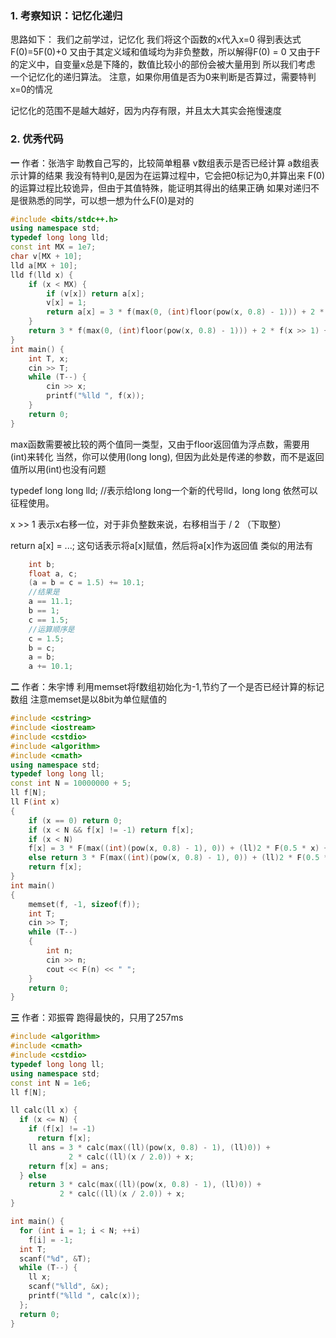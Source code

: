 
### 1. 考察知识：记忆化递归

思路如下：
我们之前学过，记忆化
我们将这个函数的x代入x=0
得到表达式F(0)=5F(0)+0 
又由于其定义域和值域均为非负整数，所以解得F(0) = 0
又由于F的定义中，自变量x总是下降的，数值比较小的部份会被大量用到
所以我们考虑
一个记忆化的递归算法。
注意，如果你用值是否为0来判断是否算过，需要特判x=0的情况

记忆化的范围不是越大越好，因为内存有限，并且太大其实会拖慢速度

### 2. 优秀代码
**一**
作者：张浩宇
助教自己写的，比较简单粗暴
v数组表示是否已经计算
a数组表示计算的结果
我没有特判0,是因为在运算过程中，它会把0标记为0,并算出来
F(0)的运算过程比较诡异，但由于其值特殊，能证明其得出的结果正确
如果对递归不是很熟悉的同学，可以想一想为什么F(0)是对的


```c++
#include <bits/stdc++.h>
using namespace std;
typedef long long lld;
const int MX = 1e7;
char v[MX + 10];
lld a[MX + 10];
lld f(lld x) {
	if (x < MX) {
		if (v[x]) return a[x];
		v[x] = 1;
		return a[x] = 3 * f(max(0, (int)floor(pow(x, 0.8) - 1))) + 2 * f(x >> 1) + x;
	}
	return 3 * f(max(0, (int)floor(pow(x, 0.8) - 1))) + 2 * f(x >> 1) + x;
}
int main() {
	int T, x;
	cin >> T;
	while (T--) {
		cin >> x;
		printf("%lld ", f(x));
	}
	return 0;
}
```


max函数需要被比较的两个值同一类型，又由于floor返回值为浮点数，需要用(int)来转化
当然，你可以使用(long long), 但因为此处是传递的参数，而不是返回值所以用(int)也没有问题

typedef long long lld; //表示给long long一个新的代号lld，long long 依然可以征程使用。

x >> 1 表示x右移一位，对于非负整数来说，右移相当于 / 2 （下取整）

return a[x] = ...; 
这句话表示将a[x]赋值，然后将a[x]作为返回值
类似的用法有
```c++
    int b;
    float a, c;
    (a = b = c = 1.5) += 10.1;
    //结果是 
    a == 11.1;
    b == 1;
    c == 1.5;
    //运算顺序是
    c = 1.5;
    b = c;
    a = b;
    a += 10.1;
```


**二**
作者：朱宇博
利用memset将f数组初始化为-1,节约了一个是否已经计算的标记数组
注意memset是以8bit为单位赋值的
```C++
#include <cstring>
#include <iostream>
#include <cstdio>
#include <algorithm>
#include <cmath>
using namespace std;
typedef long long ll;
const int N = 10000000 + 5;
ll f[N];
ll F(int x)
{
    if (x == 0) return 0;
    if (x < N && f[x] != -1) return f[x];
    if (x < N)
    f[x] = 3 * F(max((int)(pow(x, 0.8) - 1), 0)) + (ll)2 * F(0.5 * x) + x;
    else return 3 * F(max((int)(pow(x, 0.8) - 1), 0)) + (ll)2 * F(0.5 * x) + x;
    return f[x];
}
int main()
{
    memset(f, -1, sizeof(f));
    int T;
    cin >> T;
    while (T--) 
    {
        int n;
        cin >> n;
        cout << F(n) << " ";
    }
    return 0;
}
```
**三**
作者：邓振霄
跑得最快的，只用了257ms
```c++
#include <algorithm>
#include <cmath>
#include <cstdio>
typedef long long ll;
using namespace std;
const int N = 1e6;
ll f[N];

ll calc(ll x) {
  if (x <= N) {
    if (f[x] != -1)
      return f[x];
    ll ans = 3 * calc(max((ll)(pow(x, 0.8) - 1), (ll)0)) +
             2 * calc((ll)(x / 2.0)) + x;
    return f[x] = ans;
  } else
    return 3 * calc(max((ll)(pow(x, 0.8) - 1), (ll)0)) +
           2 * calc((ll)(x / 2.0)) + x;
}

int main() {
  for (int i = 1; i < N; ++i)
    f[i] = -1;
  int T;
  scanf("%d", &T);
  while (T--) {
    ll x;
    scanf("%lld", &x);
    printf("%lld ", calc(x));
  };
  return 0;
}
```
